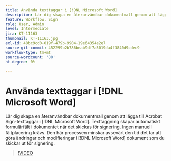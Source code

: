 ```yaml
---
title: Använda texttaggar i [!DNL Microsoft Word]
description: Lär dig skapa en återanvändbar dokumentmall genom att lägga till Acrobat Sign-texttaggar i [!DNL Microsoft Word]
feature: Workflow, Sign
role: User, Admin
level: Intermediate
jira: KT-11163
thumbnail: KT-11163.jpg
exl-id: 48bc9cd0-019f-479b-9904-19e64354e2e7
source-git-commit: 452299b2b786beab9df7a5019da4f3840d9cdec9
workflow-type: tm+mt
source-wordcount: '80'
ht-degree: 0%

---
```


# Använda texttaggar i [!DNL Microsoft Word]

Lär dig skapa en återanvändbar dokumentmall genom att lägga till Acrobat Sign-texttaggar i [!DNL Microsoft Word]. Texttaggning skapar automatiskt formulärfält i dokumentet när det skickas för signering. Ingen manuell fältplacering krävs. Den här processen minskar avsevärt den tid det tar att göra ändringar och modifieringar i [!DNL Microsoft Word] dokument som du skickar ut för signering.

>[!VIDEO](https://video.tv.adobe.com/v/3409482?quality=12&learn=on&hidetitle=true)
